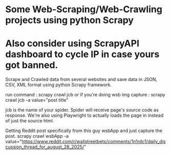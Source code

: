 # Some Web-Scraping/Web-Crawling projects using python  Scrapy
# Also consider using ScrapyAPI dashboard to cycle IP in case yours got banned.

Scrape and Crawled data from several websites and save data in JSON, CSV, XML format using python Scrapy framework. 

run command : scrapy crawl jcb 
or if you're doing wsb img capture : scrapy crawl jcb -a value="post title"

jcb is the name of your spider. Spider will receive page's source code as response.
We're also using Playwright to actually loads the page in instead of just the source html.

Getting Reddit post specifically from this guy wsbApp and just capture the post.
scrapy crawl wsbApp -a value="https://www.reddit.com/r/wallstreetbets/comments/1n1rdc1/daily_discussion_thread_for_august_28_2025/"